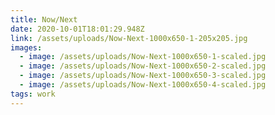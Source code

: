 ```yaml
---
title: Now/Next
date: 2020-10-01T18:01:29.948Z
link: /assets/uploads/Now-Next-1000x650-1-205x205.jpg
images:
  - image: /assets/uploads/Now-Next-1000x650-1-scaled.jpg
  - image: /assets/uploads/Now-Next-1000x650-2-scaled.jpg
  - image: /assets/uploads/Now-Next-1000x650-3-scaled.jpg
  - image: /assets/uploads/Now-Next-1000x650-4-scaled.jpg
tags: work
---
```


